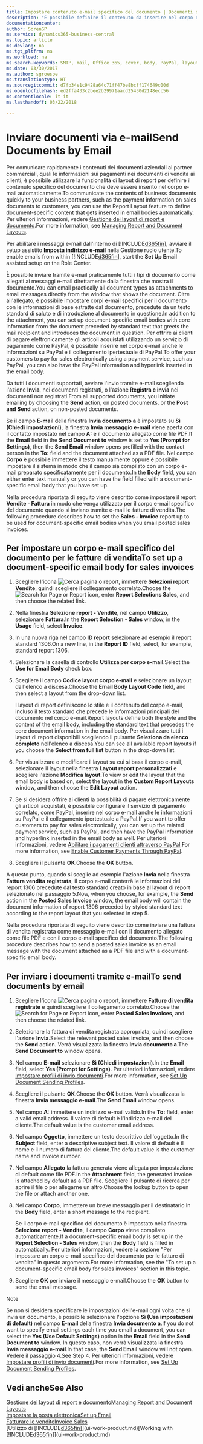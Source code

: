 ```yaml
---
title: Impostare contenuto e-mail specifico del documento | Documenti di Microsoft
description: "È possibile definire il contenuto da inserire nel corpo di un messaggio e-mail, ad esempio, un collegamento a PayPal. È anche possibile collegare documenti ai messaggi e-mail."
documentationcenter: 
author: SorenGP
ms.service: dynamics365-business-central
ms.topic: article
ms.devlang: na
ms.tgt_pltfrm: na
ms.workload: na
ms.search.keywords: SMTP, mail, Office 365, cover, body, PayPal, layout
ms.date: 03/30/2017
ms.author: sgroespe
ms.translationtype: HT
ms.sourcegitcommit: d7fb34e1c9428a64c71ff47be8bcff174649c00d
ms.openlocfilehash: ed2ffa433c2bee2b29971aacd25430d2148ecc56
ms.contentlocale: it-it
ms.lasthandoff: 03/22/2018

---
```

# <a name="send-documents-by-email"></a><span data-ttu-id="b9f2c-104">Inviare documenti via e-mail</span><span class="sxs-lookup"><span data-stu-id="b9f2c-104">Send Documents by Email</span></span>
<span data-ttu-id="b9f2c-105">Per comunicare rapidamente i contenuti dei documenti aziendali ai partner commerciali, quali le informazioni sui pagamenti nei documenti di vendita ai clienti, è possibile utilizzare la funzionalità di layout di report per definire il contenuto specifico del documento che deve essere inserito nel corpo e-mail automaticamente.</span><span class="sxs-lookup"><span data-stu-id="b9f2c-105">To communicate the contents of business documents quickly to your business partners, such as the payment information on sales documents to customers, you can use the Report Layout feature to define document-specific content that gets inserted in email bodies automatically.</span></span> <span data-ttu-id="b9f2c-106">Per ulteriori informazioni, vedere [Gestione dei layout di report e documento](ui-manage-report-layouts.md).</span><span class="sxs-lookup"><span data-stu-id="b9f2c-106">For more information, see [Managing Report and Document Layouts](ui-manage-report-layouts.md).</span></span>

<span data-ttu-id="b9f2c-107">Per abilitare i messaggi e-mail dall'interno di [!INCLUDE[d365fin](includes/d365fin_md.md)], avviare il setup assistito **Imposta indirizzo e-mail** nella Gestione ruolo utente.</span><span class="sxs-lookup"><span data-stu-id="b9f2c-107">To enable emails from within [!INCLUDE[d365fin](includes/d365fin_md.md)], start the **Set Up Email** assisted setup on the Role Center.</span></span>

<span data-ttu-id="b9f2c-108">È possibile inviare tramite e-mail praticamente tutti i tipi di documento come allegati ai messaggi e-mail direttamente dalla finestra che mostra il documento.</span><span class="sxs-lookup"><span data-stu-id="b9f2c-108">You can email practically all document types as attachments to email messages directly from the window that shows the document.</span></span> <span data-ttu-id="b9f2c-109">Oltre all'allegato, è possibile impostare corpi e-mail specifici per il documento con le informazioni di base estratte dal documento, precedute da un testo standard di saluto e di introduzione al documento in questione.</span><span class="sxs-lookup"><span data-stu-id="b9f2c-109">In addition to the attachment, you can set up document-specific email bodies with core information from the document preceded by standard text that greets the mail recipient and introduces the document in question.</span></span> <span data-ttu-id="b9f2c-110">Per offrire ai clienti di pagare elettronicamente gli articoli acquistati utilizzando un servizio di pagamento come PayPal, è possibile inserire nel corpo e-mail anche le informazioni su PayPal e il collegamento ipertestuale di PayPal.</span><span class="sxs-lookup"><span data-stu-id="b9f2c-110">To offer your customers to pay for sales electronically using a payment service, such as PayPal, you can also have the PayPal information and hyperlink inserted in the email body.</span></span>

<span data-ttu-id="b9f2c-111">Da tutti i documenti supportati, avviare l'invio tramite e-mail scegliendo l'azione **Invia**, nei documenti registrati, o l'azione **Registra e invia** nei documenti non registrati.</span><span class="sxs-lookup"><span data-stu-id="b9f2c-111">From all supported documents, you initiate emailing by choosing the **Send** action, on posted documents, or the **Post and Send** action, on non-posted documents.</span></span>

<span data-ttu-id="b9f2c-112">Se il campo **E-mail** della finestra **Invia documento a** è impostato su **Sì (Chiedi impostazioni)**, la finestra **Invia messaggio e-mail** viene aperta con il contatto impostato nel campo **A:** e il documento allegato come file PDF.</span><span class="sxs-lookup"><span data-stu-id="b9f2c-112">If the **Email** field in the **Send Document to** window is set to **Yes (Prompt for Settings)**, then the **Send Email** window opens prefilled with the contact person in the **To:** field and the document attached as a PDF file.</span></span> <span data-ttu-id="b9f2c-113">Nel campo **Corpo** è possibile immettere il testo manualmente oppure è possibile impostare il sistema in modo che il campo sia compilato con un corpo e-mail preparato specificatamente per il documento.</span><span class="sxs-lookup"><span data-stu-id="b9f2c-113">In the **Body** field, you can either enter text manually or you can have the field filled with a document-specific email body that you have set up.</span></span>

<span data-ttu-id="b9f2c-114">Nella procedura riportata di seguito viene descritto come impostare il report **Vendite - Fattura** in modo che venga utilizzato per il corpo e-mail specifico del documento quando si inviano tramite e-mail le fatture di vendita.</span><span class="sxs-lookup"><span data-stu-id="b9f2c-114">The following procedure describes how to set the **Sales - Invoice** report up to be used for document-specific email bodies when you email posted sales invoices.</span></span>

## <a name="to-set-up-a-document-specific-email-body-for-sales-invoices"></a><span data-ttu-id="b9f2c-115">Per impostare un corpo e-mail specifico del documento per le fatture di vendita</span><span class="sxs-lookup"><span data-stu-id="b9f2c-115">To set up a document-specific email body for sales invoices</span></span>
1. <span data-ttu-id="b9f2c-116">Scegliere l'icona ![Cerca pagina o report](media/ui-search/search_small.png "Cerca pagina o report"), immettere **Selezioni report Vendite**, quindi scegliere il collegamento correlato.</span><span class="sxs-lookup"><span data-stu-id="b9f2c-116">Choose the ![Search for Page or Report](media/ui-search/search_small.png "Search for Page or Report icon") icon, enter **Report Selections Sales**, and then choose the related link.</span></span>
2. <span data-ttu-id="b9f2c-117">Nella finestra **Selezione report - Vendite**, nel campo **Utilizzo**, selezionare **Fattura**.</span><span class="sxs-lookup"><span data-stu-id="b9f2c-117">In the **Report Selection - Sales** window, in the **Usage** field, select **Invoice**.</span></span>
3. <span data-ttu-id="b9f2c-118">In una nuova riga nel campo **ID report** selezionare ad esempio il report standard 1306.</span><span class="sxs-lookup"><span data-stu-id="b9f2c-118">On a new line, in the **Report ID** field, select, for example, standard report 1306.</span></span>
4. <span data-ttu-id="b9f2c-119">Selezionare la casella di controllo **Utilizza per corpo e-mail**.</span><span class="sxs-lookup"><span data-stu-id="b9f2c-119">Select the **Use for Email Body** check box.</span></span>
5. <span data-ttu-id="b9f2c-120">Scegliere il campo **Codice layout corpo e-mail** e selezionare un layout dall'elenco a discesa.</span><span class="sxs-lookup"><span data-stu-id="b9f2c-120">Choose the **Email Body Layout Code** field, and then select a layout from the drop-down list.</span></span>

    <span data-ttu-id="b9f2c-121">I layout di report definiscono lo stile e il contenuto del corpo e-mail, incluso il testo standard che precede le informazioni principali del documento nel corpo e-mail.</span><span class="sxs-lookup"><span data-stu-id="b9f2c-121">Report layouts define both the style and the content of the email body, including the standard text that precedes the core document information in the email body.</span></span> <span data-ttu-id="b9f2c-122">Per visualizzare tutti i layout di report disponibili scegliendo il pulsante **Seleziona da elenco completo** nell'elenco a discesa.</span><span class="sxs-lookup"><span data-stu-id="b9f2c-122">You can see all available report layouts if you choose the **Select from full list** button in the drop-down list.</span></span>
6. <span data-ttu-id="b9f2c-123">Per visualizzare o modificare il layout su cui si basa il corpo e-mail, selezionare il layout nella finestra **Layout report personalizzati** e scegliere l'azione **Modifica layout**.</span><span class="sxs-lookup"><span data-stu-id="b9f2c-123">To view or edit the layout that the email body is based on, select the layout in the **Custom Report Layouts** window, and then choose the **Edit Layout** action.</span></span>
7. <span data-ttu-id="b9f2c-124">Se si desidera offrire ai clienti la possibilità di pagare elettronicamente gli articoli acquistati, è possibile configurare il servizio di pagamento correlato, come PayPal, inserire nel corpo e-mail anche le informazioni su PayPal e il collegamento ipertestuale a PayPal.</span><span class="sxs-lookup"><span data-stu-id="b9f2c-124">If you want to offer customers to pay for sales electronically, you can set up the related payment service, such as PayPal, and then have the PayPal information and hyperlink inserted in the email body as well.</span></span> <span data-ttu-id="b9f2c-125">Per ulteriori informazioni, vedere [Abilitare i pagamenti clienti attraverso PayPal](sales-how-enable-payment-service-extensions.md).</span><span class="sxs-lookup"><span data-stu-id="b9f2c-125">For more information, see [Enable Customer Payments Through PayPal](sales-how-enable-payment-service-extensions.md).</span></span>
8. <span data-ttu-id="b9f2c-126">Scegliere il pulsante **OK**.</span><span class="sxs-lookup"><span data-stu-id="b9f2c-126">Choose the **OK** button.</span></span>

<span data-ttu-id="b9f2c-127">A questo punto, quando si sceglie ad esempio l'azione **Invia** nella finestra **Fattura vendita registrata**, il corpo e-mail conterrà le informazioni del report 1306 precedute dal testo standard creato in base al layout di report selezionato nel passaggio 5.</span><span class="sxs-lookup"><span data-stu-id="b9f2c-127">Now, when you choose, for example, the **Send** action in the **Posted Sales Invoice** window, the email body will contain the document information of report 1306 preceded by styled standard text according to the report layout that you selected in step 5.</span></span>

<span data-ttu-id="b9f2c-128">Nella procedura riportata di seguito viene descritto come inviare una fattura di vendita registrata come messaggio e-mail con il documento allegato come file PDF e con il corpo e-mail specifico del documento.</span><span class="sxs-lookup"><span data-stu-id="b9f2c-128">The following procedure describes how to send a posted sales invoice as an email message with the document attached as a PDF file and with a document-specific email body.</span></span>

## <a name="to-send-documents-by-email"></a><span data-ttu-id="b9f2c-129">Per inviare i documenti tramite e-mail</span><span class="sxs-lookup"><span data-stu-id="b9f2c-129">To send documents by email</span></span>
1. <span data-ttu-id="b9f2c-130">Scegliere l'icona ![Cerca pagina o report](media/ui-search/search_small.png "Cerca pagina o report"), immettere **Fatture di vendita registrate** e quindi scegliere il collegamento correlato.</span><span class="sxs-lookup"><span data-stu-id="b9f2c-130">Choose the ![Search for Page or Report](media/ui-search/search_small.png "Search for Page or Report icon") icon, enter **Posted Sales Invoices**, and then choose the related link.</span></span>
2. <span data-ttu-id="b9f2c-131">Selezionare la fattura di vendita registrata appropriata, quindi scegliere l'azione **Invia**.</span><span class="sxs-lookup"><span data-stu-id="b9f2c-131">Select the relevant posted sales invoice, and then choose the **Send** action.</span></span> <span data-ttu-id="b9f2c-132">Verrà visualizzata la finestra **Invia documento a**.</span><span class="sxs-lookup"><span data-stu-id="b9f2c-132">The **Send Document to** window opens.</span></span>
3. <span data-ttu-id="b9f2c-133">Nel campo **E-mail** selezionare **Sì (Chiedi impostazioni)**.</span><span class="sxs-lookup"><span data-stu-id="b9f2c-133">In the **Email** field, select **Yes (Prompt for Settings)**.</span></span> <span data-ttu-id="b9f2c-134">Per ulteriori informazioni, vedere [Impostare profili di invio documenti](sales-how-setup-document-send-profiles.md).</span><span class="sxs-lookup"><span data-stu-id="b9f2c-134">For more information, see [Set Up Document Sending Profiles](sales-how-setup-document-send-profiles.md).</span></span>
4. <span data-ttu-id="b9f2c-135">Scegliere il pulsante **OK**.</span><span class="sxs-lookup"><span data-stu-id="b9f2c-135">Choose the **OK** button.</span></span> <span data-ttu-id="b9f2c-136">Verrà visualizzata la finestra **Invia messaggio e-mail**.</span><span class="sxs-lookup"><span data-stu-id="b9f2c-136">The **Send Email** window opens.</span></span>
5. <span data-ttu-id="b9f2c-137">Nel campo **A:** immettere un indirizzo e-mail valido.</span><span class="sxs-lookup"><span data-stu-id="b9f2c-137">In the **To:** field, enter a valid email address.</span></span> <span data-ttu-id="b9f2c-138">Il valore di default è l'indirizzo e-mail del cliente.</span><span class="sxs-lookup"><span data-stu-id="b9f2c-138">The default value is the customer email address.</span></span>
6. <span data-ttu-id="b9f2c-139">Nel campo **Oggetto**, immettere un testo descrittivo dell'oggetto.</span><span class="sxs-lookup"><span data-stu-id="b9f2c-139">In the **Subject** field, enter a descriptive subject text.</span></span> <span data-ttu-id="b9f2c-140">Il valore di default è il nome e il numero di fattura del cliente.</span><span class="sxs-lookup"><span data-stu-id="b9f2c-140">The default value is the customer name and invoice number.</span></span>
7. <span data-ttu-id="b9f2c-141">Nel campo **Allegato** la fattura generata viene allegata per impostazione di default come file PDF.</span><span class="sxs-lookup"><span data-stu-id="b9f2c-141">In the **Attachment** field, the generated invoice is attached by default as a PDF file.</span></span> <span data-ttu-id="b9f2c-142">Scegliere il pulsante di ricerca per aprire il file o per allegarne un altro.</span><span class="sxs-lookup"><span data-stu-id="b9f2c-142">Choose the lookup button to open the file or attach another one.</span></span>
8. <span data-ttu-id="b9f2c-143">Nel campo **Corpo**, immettere un breve messaggio per il destinatario.</span><span class="sxs-lookup"><span data-stu-id="b9f2c-143">In the **Body** field, enter a short message to the recipient.</span></span>

    <span data-ttu-id="b9f2c-144">Se il corpo e-mail specifico del documento è impostato nella finestra **Selezione report - Vendite**, il campo **Corpo** viene compilato automaticamente.</span><span class="sxs-lookup"><span data-stu-id="b9f2c-144">If a document-specific email body is set up in the **Report Selection - Sales** window, then the **Body** field is filled in automatically.</span></span> <span data-ttu-id="b9f2c-145">Per ulteriori informazioni, vedere la sezione "Per impostare un corpo e-mail specifico del documento per le fatture di vendita" in questo argomento.</span><span class="sxs-lookup"><span data-stu-id="b9f2c-145">For more information, see the "To set up a document-specific email body for sales invoices" section in this topic.</span></span>
9. <span data-ttu-id="b9f2c-146">Scegliere **OK** per inviare il messaggio e-mail.</span><span class="sxs-lookup"><span data-stu-id="b9f2c-146">Choose the **OK** button to send the email message.</span></span>

> [!NOTE]  
>   <span data-ttu-id="b9f2c-147">Se non si desidera specificare le impostazioni dell'e-mail ogni volta che si invia un documento, è possibile selezionare l'opzione **Sì (Usa impostazioni di default)** nel campo **E-mail** della finestra **Invia documento a**.</span><span class="sxs-lookup"><span data-stu-id="b9f2c-147">If you do not want to specify email settings each time you email a document, you can select the **Yes (Use Default Settings)** option in the **Email** field in the **Send Document to** window.</span></span> <span data-ttu-id="b9f2c-148">In questo caso, non verrà visualizzata la finestra **Invia messaggio e-mail**.</span><span class="sxs-lookup"><span data-stu-id="b9f2c-148">In that case, the **Send Email** window will not open.</span></span> <span data-ttu-id="b9f2c-149">Vedere il passaggio 4.</span><span class="sxs-lookup"><span data-stu-id="b9f2c-149">See Step 4.</span></span> <span data-ttu-id="b9f2c-150">Per ulteriori informazioni, vedere [Impostare profili di invio documenti](sales-how-setup-document-send-profiles.md).</span><span class="sxs-lookup"><span data-stu-id="b9f2c-150">For more information, see [Set Up Document Sending Profiles](sales-how-setup-document-send-profiles.md).</span></span>

## <a name="see-also"></a><span data-ttu-id="b9f2c-151">Vedi anche</span><span class="sxs-lookup"><span data-stu-id="b9f2c-151">See Also</span></span>
[<span data-ttu-id="b9f2c-152">Gestione dei layout di report e documento</span><span class="sxs-lookup"><span data-stu-id="b9f2c-152">Managing Report and Document Layouts</span></span>](ui-manage-report-layouts.md)  
[<span data-ttu-id="b9f2c-153">Impostare la posta elettronica</span><span class="sxs-lookup"><span data-stu-id="b9f2c-153">Set up Email</span></span>](admin-how-setup-email.md)  
[<span data-ttu-id="b9f2c-154">Fatturare le vendite</span><span class="sxs-lookup"><span data-stu-id="b9f2c-154">Invoice Sales</span></span>](sales-how-invoice-sales.md)  
<span data-ttu-id="b9f2c-155">[Utilizzo di [!INCLUDE[d365fin](includes/d365fin_md.md)]](ui-work-product.md)</span><span class="sxs-lookup"><span data-stu-id="b9f2c-155">[Working with [!INCLUDE[d365fin](includes/d365fin_md.md)]](ui-work-product.md)</span></span>

